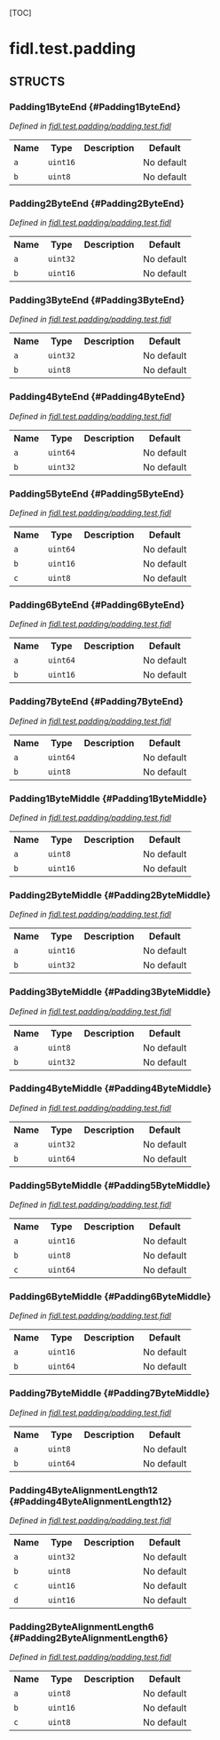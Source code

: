 [TOC]

# fidl.test.padding




## **STRUCTS**

### Padding1ByteEnd {#Padding1ByteEnd}
*Defined in [fidl.test.padding/padding.test.fidl](https://fuchsia.googlesource.com/fuchsia/+/master/padding.test.fidl#3)*



<table>
    <tr><th>Name</th><th>Type</th><th>Description</th><th>Default</th></tr><tr id="Padding1ByteEnd.a">
            <td><code>a</code></td>
            <td>
                <code>uint16</code>
            </td>
            <td></td>
            <td>No default</td>
        </tr><tr id="Padding1ByteEnd.b">
            <td><code>b</code></td>
            <td>
                <code>uint8</code>
            </td>
            <td></td>
            <td>No default</td>
        </tr>
</table>

### Padding2ByteEnd {#Padding2ByteEnd}
*Defined in [fidl.test.padding/padding.test.fidl](https://fuchsia.googlesource.com/fuchsia/+/master/padding.test.fidl#9)*



<table>
    <tr><th>Name</th><th>Type</th><th>Description</th><th>Default</th></tr><tr id="Padding2ByteEnd.a">
            <td><code>a</code></td>
            <td>
                <code>uint32</code>
            </td>
            <td></td>
            <td>No default</td>
        </tr><tr id="Padding2ByteEnd.b">
            <td><code>b</code></td>
            <td>
                <code>uint16</code>
            </td>
            <td></td>
            <td>No default</td>
        </tr>
</table>

### Padding3ByteEnd {#Padding3ByteEnd}
*Defined in [fidl.test.padding/padding.test.fidl](https://fuchsia.googlesource.com/fuchsia/+/master/padding.test.fidl#15)*



<table>
    <tr><th>Name</th><th>Type</th><th>Description</th><th>Default</th></tr><tr id="Padding3ByteEnd.a">
            <td><code>a</code></td>
            <td>
                <code>uint32</code>
            </td>
            <td></td>
            <td>No default</td>
        </tr><tr id="Padding3ByteEnd.b">
            <td><code>b</code></td>
            <td>
                <code>uint8</code>
            </td>
            <td></td>
            <td>No default</td>
        </tr>
</table>

### Padding4ByteEnd {#Padding4ByteEnd}
*Defined in [fidl.test.padding/padding.test.fidl](https://fuchsia.googlesource.com/fuchsia/+/master/padding.test.fidl#21)*



<table>
    <tr><th>Name</th><th>Type</th><th>Description</th><th>Default</th></tr><tr id="Padding4ByteEnd.a">
            <td><code>a</code></td>
            <td>
                <code>uint64</code>
            </td>
            <td></td>
            <td>No default</td>
        </tr><tr id="Padding4ByteEnd.b">
            <td><code>b</code></td>
            <td>
                <code>uint32</code>
            </td>
            <td></td>
            <td>No default</td>
        </tr>
</table>

### Padding5ByteEnd {#Padding5ByteEnd}
*Defined in [fidl.test.padding/padding.test.fidl](https://fuchsia.googlesource.com/fuchsia/+/master/padding.test.fidl#27)*



<table>
    <tr><th>Name</th><th>Type</th><th>Description</th><th>Default</th></tr><tr id="Padding5ByteEnd.a">
            <td><code>a</code></td>
            <td>
                <code>uint64</code>
            </td>
            <td></td>
            <td>No default</td>
        </tr><tr id="Padding5ByteEnd.b">
            <td><code>b</code></td>
            <td>
                <code>uint16</code>
            </td>
            <td></td>
            <td>No default</td>
        </tr><tr id="Padding5ByteEnd.c">
            <td><code>c</code></td>
            <td>
                <code>uint8</code>
            </td>
            <td></td>
            <td>No default</td>
        </tr>
</table>

### Padding6ByteEnd {#Padding6ByteEnd}
*Defined in [fidl.test.padding/padding.test.fidl](https://fuchsia.googlesource.com/fuchsia/+/master/padding.test.fidl#34)*



<table>
    <tr><th>Name</th><th>Type</th><th>Description</th><th>Default</th></tr><tr id="Padding6ByteEnd.a">
            <td><code>a</code></td>
            <td>
                <code>uint64</code>
            </td>
            <td></td>
            <td>No default</td>
        </tr><tr id="Padding6ByteEnd.b">
            <td><code>b</code></td>
            <td>
                <code>uint16</code>
            </td>
            <td></td>
            <td>No default</td>
        </tr>
</table>

### Padding7ByteEnd {#Padding7ByteEnd}
*Defined in [fidl.test.padding/padding.test.fidl](https://fuchsia.googlesource.com/fuchsia/+/master/padding.test.fidl#40)*



<table>
    <tr><th>Name</th><th>Type</th><th>Description</th><th>Default</th></tr><tr id="Padding7ByteEnd.a">
            <td><code>a</code></td>
            <td>
                <code>uint64</code>
            </td>
            <td></td>
            <td>No default</td>
        </tr><tr id="Padding7ByteEnd.b">
            <td><code>b</code></td>
            <td>
                <code>uint8</code>
            </td>
            <td></td>
            <td>No default</td>
        </tr>
</table>

### Padding1ByteMiddle {#Padding1ByteMiddle}
*Defined in [fidl.test.padding/padding.test.fidl](https://fuchsia.googlesource.com/fuchsia/+/master/padding.test.fidl#46)*



<table>
    <tr><th>Name</th><th>Type</th><th>Description</th><th>Default</th></tr><tr id="Padding1ByteMiddle.a">
            <td><code>a</code></td>
            <td>
                <code>uint8</code>
            </td>
            <td></td>
            <td>No default</td>
        </tr><tr id="Padding1ByteMiddle.b">
            <td><code>b</code></td>
            <td>
                <code>uint16</code>
            </td>
            <td></td>
            <td>No default</td>
        </tr>
</table>

### Padding2ByteMiddle {#Padding2ByteMiddle}
*Defined in [fidl.test.padding/padding.test.fidl](https://fuchsia.googlesource.com/fuchsia/+/master/padding.test.fidl#52)*



<table>
    <tr><th>Name</th><th>Type</th><th>Description</th><th>Default</th></tr><tr id="Padding2ByteMiddle.a">
            <td><code>a</code></td>
            <td>
                <code>uint16</code>
            </td>
            <td></td>
            <td>No default</td>
        </tr><tr id="Padding2ByteMiddle.b">
            <td><code>b</code></td>
            <td>
                <code>uint32</code>
            </td>
            <td></td>
            <td>No default</td>
        </tr>
</table>

### Padding3ByteMiddle {#Padding3ByteMiddle}
*Defined in [fidl.test.padding/padding.test.fidl](https://fuchsia.googlesource.com/fuchsia/+/master/padding.test.fidl#58)*



<table>
    <tr><th>Name</th><th>Type</th><th>Description</th><th>Default</th></tr><tr id="Padding3ByteMiddle.a">
            <td><code>a</code></td>
            <td>
                <code>uint8</code>
            </td>
            <td></td>
            <td>No default</td>
        </tr><tr id="Padding3ByteMiddle.b">
            <td><code>b</code></td>
            <td>
                <code>uint32</code>
            </td>
            <td></td>
            <td>No default</td>
        </tr>
</table>

### Padding4ByteMiddle {#Padding4ByteMiddle}
*Defined in [fidl.test.padding/padding.test.fidl](https://fuchsia.googlesource.com/fuchsia/+/master/padding.test.fidl#64)*



<table>
    <tr><th>Name</th><th>Type</th><th>Description</th><th>Default</th></tr><tr id="Padding4ByteMiddle.a">
            <td><code>a</code></td>
            <td>
                <code>uint32</code>
            </td>
            <td></td>
            <td>No default</td>
        </tr><tr id="Padding4ByteMiddle.b">
            <td><code>b</code></td>
            <td>
                <code>uint64</code>
            </td>
            <td></td>
            <td>No default</td>
        </tr>
</table>

### Padding5ByteMiddle {#Padding5ByteMiddle}
*Defined in [fidl.test.padding/padding.test.fidl](https://fuchsia.googlesource.com/fuchsia/+/master/padding.test.fidl#70)*



<table>
    <tr><th>Name</th><th>Type</th><th>Description</th><th>Default</th></tr><tr id="Padding5ByteMiddle.a">
            <td><code>a</code></td>
            <td>
                <code>uint16</code>
            </td>
            <td></td>
            <td>No default</td>
        </tr><tr id="Padding5ByteMiddle.b">
            <td><code>b</code></td>
            <td>
                <code>uint8</code>
            </td>
            <td></td>
            <td>No default</td>
        </tr><tr id="Padding5ByteMiddle.c">
            <td><code>c</code></td>
            <td>
                <code>uint64</code>
            </td>
            <td></td>
            <td>No default</td>
        </tr>
</table>

### Padding6ByteMiddle {#Padding6ByteMiddle}
*Defined in [fidl.test.padding/padding.test.fidl](https://fuchsia.googlesource.com/fuchsia/+/master/padding.test.fidl#77)*



<table>
    <tr><th>Name</th><th>Type</th><th>Description</th><th>Default</th></tr><tr id="Padding6ByteMiddle.a">
            <td><code>a</code></td>
            <td>
                <code>uint16</code>
            </td>
            <td></td>
            <td>No default</td>
        </tr><tr id="Padding6ByteMiddle.b">
            <td><code>b</code></td>
            <td>
                <code>uint64</code>
            </td>
            <td></td>
            <td>No default</td>
        </tr>
</table>

### Padding7ByteMiddle {#Padding7ByteMiddle}
*Defined in [fidl.test.padding/padding.test.fidl](https://fuchsia.googlesource.com/fuchsia/+/master/padding.test.fidl#83)*



<table>
    <tr><th>Name</th><th>Type</th><th>Description</th><th>Default</th></tr><tr id="Padding7ByteMiddle.a">
            <td><code>a</code></td>
            <td>
                <code>uint8</code>
            </td>
            <td></td>
            <td>No default</td>
        </tr><tr id="Padding7ByteMiddle.b">
            <td><code>b</code></td>
            <td>
                <code>uint64</code>
            </td>
            <td></td>
            <td>No default</td>
        </tr>
</table>

### Padding4ByteAlignmentLength12 {#Padding4ByteAlignmentLength12}
*Defined in [fidl.test.padding/padding.test.fidl](https://fuchsia.googlesource.com/fuchsia/+/master/padding.test.fidl#93)*



<table>
    <tr><th>Name</th><th>Type</th><th>Description</th><th>Default</th></tr><tr id="Padding4ByteAlignmentLength12.a">
            <td><code>a</code></td>
            <td>
                <code>uint32</code>
            </td>
            <td></td>
            <td>No default</td>
        </tr><tr id="Padding4ByteAlignmentLength12.b">
            <td><code>b</code></td>
            <td>
                <code>uint8</code>
            </td>
            <td></td>
            <td>No default</td>
        </tr><tr id="Padding4ByteAlignmentLength12.c">
            <td><code>c</code></td>
            <td>
                <code>uint16</code>
            </td>
            <td></td>
            <td>No default</td>
        </tr><tr id="Padding4ByteAlignmentLength12.d">
            <td><code>d</code></td>
            <td>
                <code>uint16</code>
            </td>
            <td></td>
            <td>No default</td>
        </tr>
</table>

### Padding2ByteAlignmentLength6 {#Padding2ByteAlignmentLength6}
*Defined in [fidl.test.padding/padding.test.fidl](https://fuchsia.googlesource.com/fuchsia/+/master/padding.test.fidl#102)*



<table>
    <tr><th>Name</th><th>Type</th><th>Description</th><th>Default</th></tr><tr id="Padding2ByteAlignmentLength6.a">
            <td><code>a</code></td>
            <td>
                <code>uint8</code>
            </td>
            <td></td>
            <td>No default</td>
        </tr><tr id="Padding2ByteAlignmentLength6.b">
            <td><code>b</code></td>
            <td>
                <code>uint16</code>
            </td>
            <td></td>
            <td>No default</td>
        </tr><tr id="Padding2ByteAlignmentLength6.c">
            <td><code>c</code></td>
            <td>
                <code>uint8</code>
            </td>
            <td></td>
            <td>No default</td>
        </tr>
</table>













